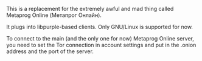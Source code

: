 This is a replacement for the extremely awful and mad thing called Metaprog Online (Метапрог Онлайн).

It plugs into libpurple-based clients. Only GNU/Linux is supported for now.

To connect to the main (and the only one for now) Metaprog Online server, you need to set the Tor connection in account settings and put in the .onion address and the port of the server.
